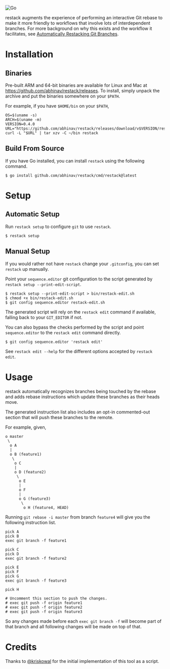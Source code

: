 ![Go](https://github.com/abhinav/restack/workflows/Go/badge.svg)

restack augments the experience of performing an interactive Git rebase to make
it more friendly to workflows that involve lots of interdependent branches. For
more background on why this exists and the workflow it facilitates, see
[Automatically Restacking Git Branches][1].

  [1]: https://abhinavg.net/posts/restacking-branches/

Installation
============

Binaries
--------

Pre-built ARM and 64-bit binaries are available for Linux and Mac at
<https://github.com/abhinav/restack/releases>. To install, simply unpack the
archive and put the binaries somewhere on your `$PATH`.

For example, if you have `$HOME/bin` on your `$PATH`,

    OS=$(uname -s)
    ARCH=$(uname -m)
    VERSION=0.4.0
    URL="https://github.com/abhinav/restack/releases/download/v$VERSION/restack_${VERSION}_${OS}_${ARCH}.tar.gz"
    curl -L "$URL" | tar xzv -C ~/bin restack

Build From Source
-----------------

If you have Go installed, you can install `restack` using the following
command.

    $ go install github.com/abhinav/restack/cmd/restack@latest

Setup
=====

Automatic Setup
---------------

Run `restack setup` to configure `git` to use `restack`.

    $ restack setup

Manual Setup
------------

If you would rather not have `restack` change your `.gitconfig`, you can set
`restack` up manually.

Point your `sequence.editor` git configuration to the script generated by
`restack setup --print-edit-script`.

    $ restack setup --print-edit-script > bin/restack-edit.sh
    $ chmod +x bin/restack-edit.sh
    $ git config sequence.editor restack-edit.sh

The generated script will rely on the `restack edit` command if available,
falling back to your `GIT_EDITOR` if not.

You can also bypass the checks performed by the script and point
`sequence.editor` to the `restack edit` command directly.

    $ git config sequence.editor 'restack edit'

See `restack edit --help` for the different options accepted by `restack edit`.

Usage
=====

restack automatically recognizes branches being touched by the rebase and adds
rebase instructions which update these branches as their heads move.

The generated instruction list also includes an opt-in commented-out section
that will push these branches to the remote.

For example, given,

    o master
     \
      o A
      |
      o B (feature1)
       \
        o C
        |
        o D (feature2)
         \
          o E
          |
          o F
          |
          o G (feature3)
           \
            o H (feature4, HEAD)

Running `git rebase -i master` from branch `feature4` will give you the
following instruction list.

    pick A
    pick B
    exec git branch -f feature1

    pick C
    pick D
    exec git branch -f feature2

    pick E
    pick F
    pick G
    exec git branch -f feature3

    pick H

    # Uncomment this section to push the changes.
    # exec git push -f origin feature1
    # exec git push -f origin feature2
    # exec git push -f origin feature3

So any changes made before each `exec git branch -f` will become part of that
branch and all following changes will be made on top of that.

Credits
=======

Thanks to [@kriskowal] for the initial implementation of this tool as a
script.

  [@kriskowal]: https://github.com/kriskowal
